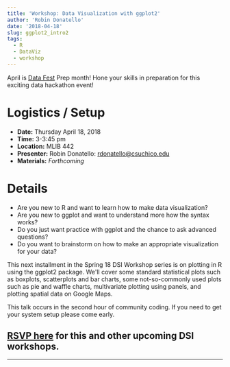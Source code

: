 ```yaml
---
title: 'Workshop: Data Visualization with ggplot2'
author: 'Robin Donatello'
date: '2018-04-18'
slug: ggplot2_intro2
tags:
  - R
  - DataViz
  - workshop
---
```



April is [Data Fest](https://csucdsi.github.io/datafest/) Prep month! Hone your skills in preparation for this exciting data hackathon event!

# Logistics / Setup

* **Date:** Thursday April 18, 2018 
* **Time:** 3-3:45 pm
* **Location:** MLIB 442
* **Presenter:** Robin Donatello: rdonatello@csuchico.edu 
* **Materials:** _Forthcoming_

<!--- * [[Workshop Details & Materials]](/event/ggplot2_intro2/) --->


# Details

* Are you new to R and want to learn how to make data visualization? 
* Are you new to ggplot and want to understand more how the syntax works? 
* Do you just want practice with ggplot and the chance to ask advanced questions?
* Do you want to brainstorm on how to make an appropriate visualization for your data? 

This next installment in the Spring 18 DSI Workshop series is on plotting in R using the ggplot2 package.
We'll cover some standard statistical plots such as boxplots, scatterplots and bar charts, some not-so-commonly used plots such as pie and waffle charts, multivariate plotting using panels, and plotting spatial data on Google Maps. 

This talk occurs in the second hour of community coding. If you need to get your system setup please come early.


## [RSVP here](https://goo.gl/forms/mMUf1QRezqAY0ID03) for this and other upcoming DSI workshops. 


----


